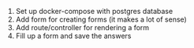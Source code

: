 1. Set up docker-compose with postgres database
2. Add form for creating forms (it makes a lot of sense)
3. Add route/controller for rendering a form
4. Fill up a form and save the answers
